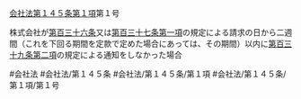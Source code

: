 [会社法第１４５条第１項](会社法＿＿＿＿第１４５条第１項)第１号

株式会社が[第百三十六条](会社法＿＿＿＿第１３６条)又は[第百三十七条第一項](会社法＿＿＿＿第１３７条第１項)の規定による請求の日から二週間（これを下回る期間を定款で定めた場合にあっては、その期間）以内に[第百三十九条第二項](会社法＿＿＿＿第１３９条第２項)の規定による通知をしなかった場合


#会社法
#会社法/第１４５条
#会社法/第１４５条/第１項
#会社法/第１４５条/第１項/第１号
